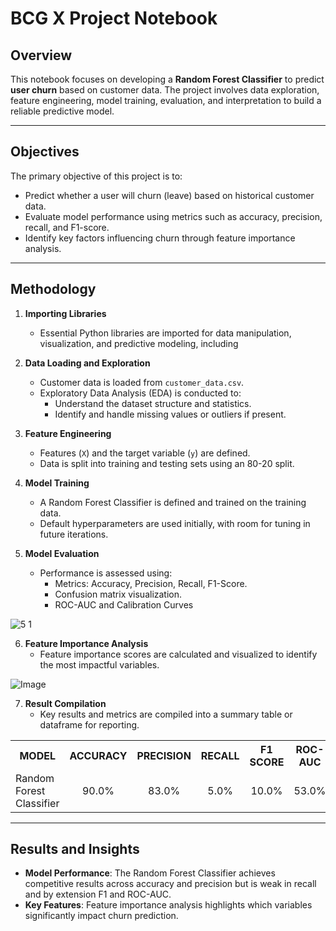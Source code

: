 # BCG X Project Notebook

## Overview
This notebook focuses on developing a **Random Forest Classifier** to predict **user churn** based on customer data. The project involves data exploration, feature engineering, model training, evaluation, and interpretation to build a reliable predictive model.

---

## Objectives
The primary objective of this project is to:
- Predict whether a user will churn (leave) based on historical customer data.
- Evaluate model performance using metrics such as accuracy, precision, recall, and F1-score.
- Identify key factors influencing churn through feature importance analysis.

---

## Methodology

1. **Importing Libraries**
   - Essential Python libraries are imported for data manipulation, visualization, and predictive modeling, including

2. **Data Loading and Exploration**
   - Customer data is loaded from `customer_data.csv`.
   - Exploratory Data Analysis (EDA) is conducted to:
     - Understand the dataset structure and statistics.
     - Identify and handle missing values or outliers if present.

3. **Feature Engineering**
   - Features (`X`) and the target variable (`y`) are defined.
   - Data is split into training and testing sets using an 80-20 split.

4. **Model Training**
   - A Random Forest Classifier is defined and trained on the training data.
   - Default hyperparameters are used initially, with room for tuning in future iterations.

5. **Model Evaluation**
   - Performance is assessed using:
     - Metrics: Accuracy, Precision, Recall, F1-Score.
     - Confusion matrix visualization.
     - ROC-AUC and Calibration Curves
       
![5 1](https://github.com/user-attachments/assets/f3f5f242-3e6e-4010-997c-9e2f9487dd0f)

6. **Feature Importance Analysis**
   - Feature importance scores are calculated and visualized to identify the most impactful variables.

![Image](https://github.com/user-attachments/assets/991b574e-a89a-4a58-ac79-fa54c4f1c6de)

7. **Result Compilation**
   - Key results and metrics are compiled into a summary table or dataframe for reporting.
<table align="center">
 <tr>
    <th>MODEL</th>
    <th>ACCURACY</th>
    <th>PRECISION</th>
    <th>RECALL</th>
    <th>F1 SCORE</th>
    <th>ROC-AUC</th>
 </tr>
 <tr>
    <td>Random Forest Classifier</td>
    <td align="center">90.0%</td>
    <td align="center">83.0%</td>
    <td align="center">5.0%</td>
    <td align="center">10.0%</td>
    <td align="center">53.0%</td>
 </tr>
</table>

---

## Results and Insights
- **Model Performance**: The Random Forest Classifier achieves competitive results across accuracy and precision but is weak in recall and by extension F1 and ROC-AUC.
- **Key Features**: Feature importance analysis highlights which variables significantly impact churn prediction.
